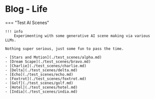 # Blog - Life

=== "Test AI Scenes"

    !!! info
        Experimenting with some generative AI scene making via various LLMs.

    Nothing super serious, just some fun to pass the time.

    - [Stars and Motion](./test_scenes/alpha.md)
    - [Dream Scape](./test_scenes/bravo.md)
    - [Charlie](./test_scenes/charlie.md)
    - [Delta](./test_scenes/delta.md)
    - [Echo](./test_scenes/echo.md)
    - [Foxtrot](./test_scenes/foxtrot.md)
    - [Golf](./test_scenes/golf.md)
    - [Hotel](./test_scenes/hotel.md)
    - [India](./test_scenes/india.md)